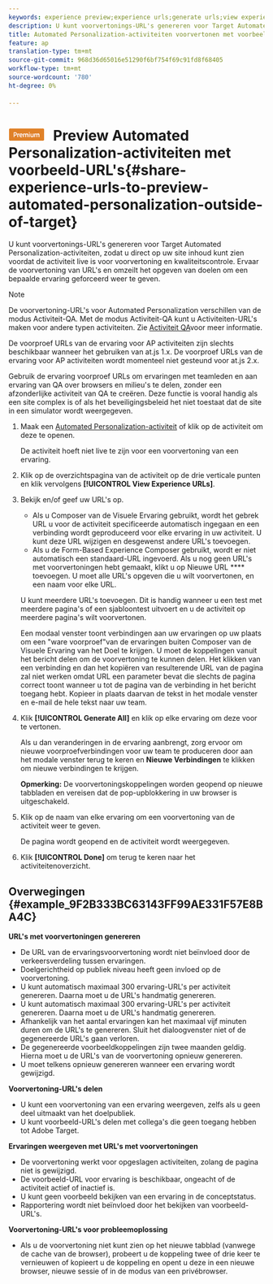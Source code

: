 ```yaml
---
keywords: experience preview;experience urls;generate urls;view experience urls
description: U kunt voorvertonings-URL's genereren voor Target Automated Personalization-activiteiten, zodat u direct op uw site inhoud kunt zien voordat de activiteit live is voor voorvertoning en kwaliteitscontrole. Ervaar de voorvertoning van URL's en omzeilt het opgeven van doelen om een bepaalde ervaring geforceerd weer te geven.
title: Automated Personalization-activiteiten voorvertonen met voorbeeld-URL's
feature: ap
translation-type: tm+mt
source-git-commit: 968d36d65016e51290f6bf754f69c91fd8f68405
workflow-type: tm+mt
source-wordcount: '780'
ht-degree: 0%

---
```



# ![PREMIUM](/help/assets/premium.png) Preview Automated Personalization-activiteiten met voorbeeld-URL&#39;s{#share-experience-urls-to-preview-automated-personalization-outside-of-target}

U kunt voorvertonings-URL&#39;s genereren voor Target Automated Personalization-activiteiten, zodat u direct op uw site inhoud kunt zien voordat de activiteit live is voor voorvertoning en kwaliteitscontrole. Ervaar de voorvertoning van URL&#39;s en omzeilt het opgeven van doelen om een bepaalde ervaring geforceerd weer te geven.

>[!NOTE]
>
>De voorvertoning-URL&#39;s voor Automated Personalization verschillen van de modus Activiteit-QA. Met de modus Activiteit-QA kunt u Activiteiten-URL&#39;s maken voor andere typen activiteiten. Zie [Activiteit QA](/help/c-activities/c-activity-qa/activity-qa.md)voor meer informatie.
>
>De voorproef URLs van de ervaring voor AP activiteiten zijn slechts beschikbaar wanneer het gebruiken van at.js 1.x. De voorproef URLs van de ervaring voor AP activiteiten wordt momenteel niet gesteund voor at.js 2.x.

Gebruik de ervaring voorproef URLs om ervaringen met teamleden en aan ervaring van QA over browsers en milieu&#39;s te delen, zonder een afzonderlijke activiteit van QA te creëren. Deze functie is vooral handig als een site complex is of als het beveiligingsbeleid het niet toestaat dat de site in een simulator wordt weergegeven.

1. Maak een [Automated Personalization-activiteit](/help/c-activities/t-automated-personalization/create-ap-activity.md#task_8AAF837796D74CF893CA2F88BA1491C9) of klik op de activiteit om deze te openen.

   De activiteit hoeft niet live te zijn voor een voorvertoning van een ervaring.
1. Klik op de overzichtspagina van de activiteit op de drie verticale punten en klik vervolgens **[!UICONTROL View Experience URLs]**.
1. Bekijk en/of geef uw URL&#39;s op.

   * Als u Composer van de Visuele Ervaring gebruikt, wordt het gebrek URL u voor de activiteit specificeerde automatisch ingegaan en een verbinding wordt geproduceerd voor elke ervaring in uw activiteit. U kunt deze URL wijzigen en desgewenst andere URL&#39;s toevoegen.
   * Als u de Form-Based Experience Composer gebruikt, wordt er niet automatisch een standaard-URL ingevoerd. Als u nog geen URL&#39;s met voorvertoningen hebt gemaakt, klikt u op Nieuwe URL **** toevoegen. U moet alle URL&#39;s opgeven die u wilt voorvertonen, en een naam voor elke URL.

   U kunt meerdere URL&#39;s toevoegen. Dit is handig wanneer u een test met meerdere pagina&#39;s of een sjabloontest uitvoert en u de activiteit op meerdere pagina&#39;s wilt voorvertonen.

   Een modaal venster toont verbindingen aan uw ervaringen op uw plaats om een &quot;ware voorproef&quot;van de ervaringen buiten Composer van de Visuele Ervaring van het Doel te krijgen. U moet de koppelingen vanuit het bericht delen om de voorvertoning te kunnen delen. Het klikken van een verbinding en dan het kopiëren van resulterende URL van de pagina zal niet werken omdat URL een parameter bevat die slechts de pagina correct toont wanneer u tot de pagina van de verbinding in het bericht toegang hebt. Kopieer in plaats daarvan de tekst in het modale venster en e-mail de hele tekst naar uw team.
1. Klik **[!UICONTROL Generate All]** en klik op elke ervaring om deze voor te vertonen.

   Als u dan veranderingen in de ervaring aanbrengt, zorg ervoor om nieuwe voorproefverbindingen voor uw team te produceren door aan het modale venster terug te keren en **Nieuwe Verbindingen** te klikken om nieuwe verbindingen te krijgen.

   **Opmerking:** De voorvertoningskoppelingen worden geopend op nieuwe tabbladen en vereisen dat de pop-upblokkering in uw browser is uitgeschakeld.

1. Klik op de naam van elke ervaring om een voorvertoning van de activiteit weer te geven.

   De pagina wordt geopend en de activiteit wordt weergegeven.
1. Klik **[!UICONTROL Done]** om terug te keren naar het activiteitenoverzicht.

## Overwegingen {#example_9F2B333BC63143FF99AE331F57E8BA4C}

**URL&#39;s met voorvertoningen genereren**

* De URL van de ervaringsvoorvertoning wordt niet beïnvloed door de verkeersverdeling tussen ervaringen.
* Doelgerichtheid op publiek niveau heeft geen invloed op de voorvertoning.
* U kunt automatisch maximaal 300 ervaring-URL&#39;s per activiteit genereren. Daarna moet u de URL&#39;s handmatig genereren.
* U kunt automatisch maximaal 300 ervaring-URL&#39;s per activiteit genereren. Daarna moet u de URL&#39;s handmatig genereren.
* Afhankelijk van het aantal ervaringen kan het maximaal vijf minuten duren om de URL&#39;s te genereren. Sluit het dialoogvenster niet of de gegenereerde URL&#39;s gaan verloren.
* De gegenereerde voorbeeldkoppelingen zijn twee maanden geldig. Hierna moet u de URL&#39;s van de voorvertoning opnieuw genereren.
* U moet telkens opnieuw genereren wanneer een ervaring wordt gewijzigd.

**Voorvertoning-URL&#39;s delen**

* U kunt een voorvertoning van een ervaring weergeven, zelfs als u geen deel uitmaakt van het doelpubliek.
* U kunt voorbeeld-URL&#39;s delen met collega&#39;s die geen toegang hebben tot Adobe Target.

**Ervaringen weergeven met URL&#39;s met voorvertoningen**

* De voorvertoning werkt voor opgeslagen activiteiten, zolang de pagina niet is gewijzigd.
* De voorbeeld-URL voor ervaring is beschikbaar, ongeacht of de activiteit actief of inactief is.
* U kunt geen voorbeeld bekijken van een ervaring in de conceptstatus.
* Rapportering wordt niet beïnvloed door het bekijken van voorbeeld-URL&#39;s.

**Voorvertoning-URL&#39;s voor probleemoplossing**

* Als u de voorvertoning niet kunt zien op het nieuwe tabblad (vanwege de cache van de browser), probeert u de koppeling twee of drie keer te vernieuwen of kopieert u de koppeling en opent u deze in een nieuwe browser, nieuwe sessie of in de modus van een privébrowser.

